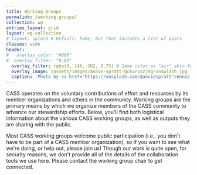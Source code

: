 ```yaml
---
title: Working Groups
permalink: /working-groups/
collection: wg
entries_layout: grid
layout: wg-collection
# layout: splash # Default: home, but that includes a list of posts
classes: wide
header:
#   overlay_color: "#000"
#  overlay_filter: "0.60"
  overlay_filter: rgba(0, 146, 202, 0.75) # Same color as "air" skin footer
  overlay_image: /assets/images/annie-spratt-QckxruozjRg-unsplash.jpg
  caption: 'Photo by <a href="https://unsplash.com/@anniespratt">Annie Spratt</a> on <a href="https://unsplash.com/photos/group-of-people-using-laptop-computer-QckxruozjRg">Unsplash</a>'
---
```

CASS operates on the voluntary contributions of effort and resources by its member organizations and others in the community.  Working groups are the primary means by which we organize members of the CASS community to advance our stewardship efforts.  Below, you'll find both logistical information about the various CASS working groups, as well as outputs they are sharing with the public.

Most CASS working groups welcome public participation (i.e., you don't have to be part of a CASS member organization), so if you want to see what we're doing, or help out, please join us!  Though our work is quite open, for security reasons, we don't provide all of the details of the collaboration tools we use here.  Please contact the working group chair to get connected.